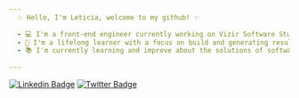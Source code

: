 ```yaml
---
  ✨ Hello, I'm Leticia, welcome to my github! ✨
  
  - 💻 I'm a front-end engineer currently working on Vizir Software Studio
  - 🎯 I'm a lifelong learner with a focus on build and generating results
  - 📚 I'm currently learning and improve about the solutions of software architecture, design patterns and algorithms
  
---
```


[![Linkedin Badge](https://img.shields.io/badge/-LinkedIn-blue?style=flat-square&logo=Linkedin&logoColor=white&link=https://www.linkedin.com/in/leticiamonteirorosa/)](https://www.linkedin.com/in/leticiamonteirorosa/)
[![Twitter Badge](https://img.shields.io/badge/-Twitter-1ca0f1?style=flat-square&labelColor=1ca0f1&logo=twitter&logoColor=white&link=https://twitter.com/lemonoob)](https://twitter.com/lemonoob)
